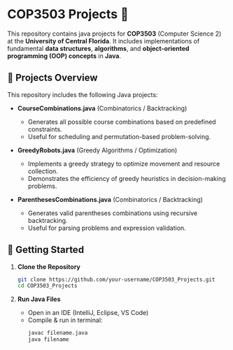 # COP3503 Projects 🚀

This repository contains java projects for **COP3503** (Computer Science 2) at the **University of Central Florida**. It includes implementations of fundamental **data structures**, **algorithms**, and **object-oriented programming (OOP) concepts** in **Java**.

## 📂 Projects Overview

This repository includes the following Java projects:

- **CourseCombinations.java** (Combinatorics / Backtracking)  
  - Generates all possible course combinations based on predefined constraints.  
  - Useful for scheduling and permutation-based problem-solving.

- **GreedyRobots.java** (Greedy Algorithms / Optimization)  
  - Implements a greedy strategy to optimize movement and resource collection.  
  - Demonstrates the efficiency of greedy heuristics in decision-making problems.

- **ParenthesesCombinations.java** (Combinatorics / Backtracking)  
  - Generates valid parentheses combinations using recursive backtracking.  
  - Useful for parsing problems and expression validation.

## 🚀 Getting Started

1. **Clone the Repository**  
   ```sh
   git clone https://github.com/your-username/COP3503_Projects.git
   cd COP3503_Projects
   ```

2. **Run Java Files**
   - Open in an IDE (IntelliJ, Eclipse, VS Code)
   - Compile & run in terminal:
     ```sh
     javac filename.java
     java filename
     ```
